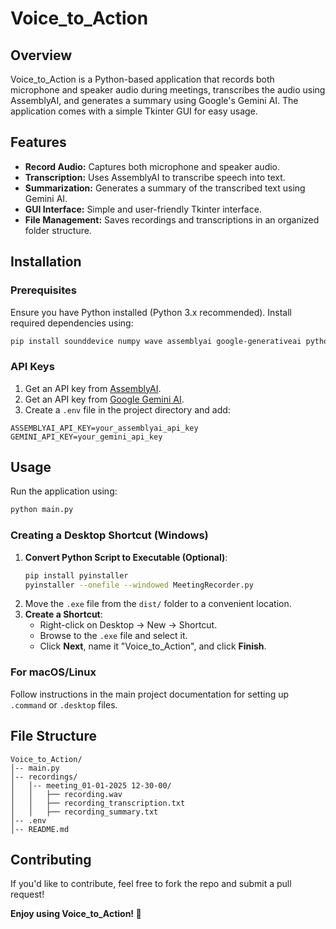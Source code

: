 # Voice_to_Action

## Overview
Voice_to_Action is a Python-based application that records both microphone and speaker audio during meetings, transcribes the audio using AssemblyAI, and generates a summary using Google's Gemini AI. The application comes with a simple Tkinter GUI for easy usage.

## Features
- **Record Audio:** Captures both microphone and speaker audio.
- **Transcription:** Uses AssemblyAI to transcribe speech into text.
- **Summarization:** Generates a summary of the transcribed text using Gemini AI.
- **GUI Interface:** Simple and user-friendly Tkinter interface.
- **File Management:** Saves recordings and transcriptions in an organized folder structure.

## Installation

### Prerequisites
Ensure you have Python installed (Python 3.x recommended). Install required dependencies using:

```sh
pip install sounddevice numpy wave assemblyai google-generativeai python-dotenv tkinter
```

### API Keys
1. Get an API key from [AssemblyAI](https://www.assemblyai.com/).
2. Get an API key from [Google Gemini AI](https://ai.google.dev/).
3. Create a `.env` file in the project directory and add:

```
ASSEMBLYAI_API_KEY=your_assemblyai_api_key
GEMINI_API_KEY=your_gemini_api_key
```

## Usage
Run the application using:

```sh
python main.py
```

### Creating a Desktop Shortcut (Windows)
1. **Convert Python Script to Executable (Optional)**:
   ```sh
   pip install pyinstaller
   pyinstaller --onefile --windowed MeetingRecorder.py
   ```
2. Move the `.exe` file from the `dist/` folder to a convenient location.
3. **Create a Shortcut**:
   - Right-click on Desktop → New → Shortcut.
   - Browse to the `.exe` file and select it.
   - Click **Next**, name it "Voice_to_Action", and click **Finish**.

### For macOS/Linux
Follow instructions in the main project documentation for setting up `.command` or `.desktop` files.

## File Structure
```
Voice_to_Action/
│-- main.py
│-- recordings/
│   │-- meeting_01-01-2025 12-30-00/
│   │   ├── recording.wav
│   │   ├── recording_transcription.txt
│   │   ├── recording_summary.txt
│-- .env
│-- README.md
```

## Contributing
If you'd like to contribute, feel free to fork the repo and submit a pull request!

**Enjoy using Voice_to_Action! 🚀**

